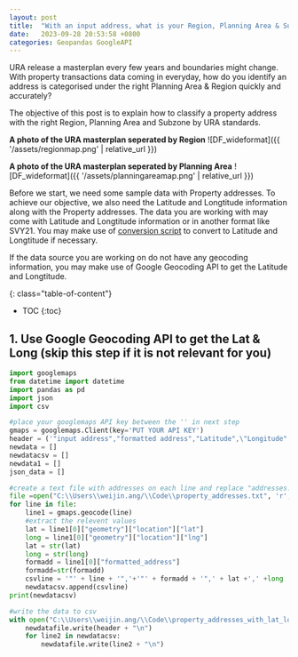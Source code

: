 ```yaml
---
layout: post
title:  "With an input address, what is your Region, Planning Area & Subzone classified by URA Singapore?"
date:   2023-09-28 20:53:58 +0800
categories: Geopandas GoogleAPI
---
```


URA release a masterplan every few years and boundaries might change. With property transactions data coming in everyday, how do you identify an address is categorised under the right Planning Area & Region quickly and accurately?

The objective of this post is to explain how to classify a property address with the right Region, Planning Area and Subzone by URA standards.

**A photo of the URA masterplan seperated by Region**
![DF_wideformat]({{ '/assets/regionmap.png' | relative_url }}) 

**A photo of the URA masterplan seperated by Planning Area**
![DF_wideformat]({{ '/assets/planningareamap.png' | relative_url }}) 

Before we start, we need some sample data with Property addresses. To achieve our objective, we also need the Latitude and Longtitude information along with the Property addresses. The data you are working with may come with Latitude and Longtitude information or in another format like SVY21. You may make use of [conversion script][gitrepo] to convert to  Latitude and Longtitude if necessary. 

If the data source you are working on do not have any geocoding information, you may make use of Google Geocoding API to get the Latitude and Longtitude.

{: class="table-of-content"}
* TOC
{:toc}

## 1. Use Google Geocoding API to get the Lat & Long (skip this step if it is not relevant for you)
```python
import googlemaps
from datetime import datetime
import pandas as pd
import json
import csv

#place your googlemaps API key between the '' in next step
gmaps = googlemaps.Client(key='PUT YOUR API KEY')
header = ('"input address","formatted address","Latitude",\"Longitude"')
newdata = []
newdatacsv = []
newdata1 = []
json_data = []

#create a text file with addresses on each line and replace "addresses.txt" with the path to the file
file =open("C:\\Users\\weijin.ang/\\Code\\property_addresses.txt", 'r', encoding = 'utf8')
for line in file:
    line1 = gmaps.geocode(line)
    #extract the relevent values
    lat = line1[0]["geometry"]["location"]["lat"]
    long = line1[0]["geometry"]["location"]["lng"]
    lat = str(lat)
    long = str(long)
    formadd = line1[0]["formatted_address"]
    formadd=str(formadd)
    csvline = '"' + line + '",'+'"' + formadd + '",' + lat +',' +long
    newdatacsv.append(csvline)
print(newdatacsv)

#write the data to csv
with open("C:\\Users\\weijin.ang/\\Code\\property_addresses_with_lat_long.csv", "w+", encoding = 'utf8') as newdatafile:
    newdatafile.write(header + "\n")
    for line2 in newdatacsv:
        newdatafile.write(line2 + "\n")
```




[gitrepo]: https://github.com/cgcai/SVY21
